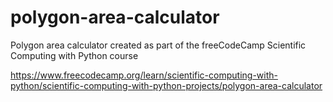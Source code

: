 # polygon-area-calculator
Polygon area calculator created as part of the freeCodeCamp Scientific Computing with Python course

https://www.freecodecamp.org/learn/scientific-computing-with-python/scientific-computing-with-python-projects/polygon-area-calculator
